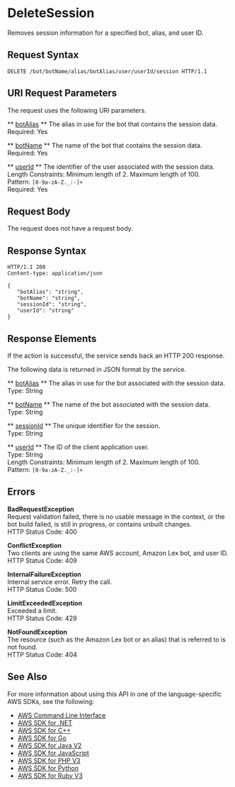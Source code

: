 # DeleteSession<a name="API_runtime_DeleteSession"></a>

Removes session information for a specified bot, alias, and user ID\. 

## Request Syntax<a name="API_runtime_DeleteSession_RequestSyntax"></a>

```
DELETE /bot/botName/alias/botAlias/user/userId/session HTTP/1.1
```

## URI Request Parameters<a name="API_runtime_DeleteSession_RequestParameters"></a>

The request uses the following URI parameters\.

 ** [botAlias](#API_runtime_DeleteSession_RequestSyntax) **   <a name="lex-runtime_DeleteSession-request-botAlias"></a>
The alias in use for the bot that contains the session data\.  
Required: Yes

 ** [botName](#API_runtime_DeleteSession_RequestSyntax) **   <a name="lex-runtime_DeleteSession-request-botName"></a>
The name of the bot that contains the session data\.  
Required: Yes

 ** [userId](#API_runtime_DeleteSession_RequestSyntax) **   <a name="lex-runtime_DeleteSession-request-userId"></a>
The identifier of the user associated with the session data\.  
Length Constraints: Minimum length of 2\. Maximum length of 100\.  
Pattern: `[0-9a-zA-Z._:-]+`   
Required: Yes

## Request Body<a name="API_runtime_DeleteSession_RequestBody"></a>

The request does not have a request body\.

## Response Syntax<a name="API_runtime_DeleteSession_ResponseSyntax"></a>

```
HTTP/1.1 200
Content-type: application/json

{
   "botAlias": "string",
   "botName": "string",
   "sessionId": "string",
   "userId": "string"
}
```

## Response Elements<a name="API_runtime_DeleteSession_ResponseElements"></a>

If the action is successful, the service sends back an HTTP 200 response\.

The following data is returned in JSON format by the service\.

 ** [botAlias](#API_runtime_DeleteSession_ResponseSyntax) **   <a name="lex-runtime_DeleteSession-response-botAlias"></a>
The alias in use for the bot associated with the session data\.  
Type: String

 ** [botName](#API_runtime_DeleteSession_ResponseSyntax) **   <a name="lex-runtime_DeleteSession-response-botName"></a>
The name of the bot associated with the session data\.  
Type: String

 ** [sessionId](#API_runtime_DeleteSession_ResponseSyntax) **   <a name="lex-runtime_DeleteSession-response-sessionId"></a>
The unique identifier for the session\.  
Type: String

 ** [userId](#API_runtime_DeleteSession_ResponseSyntax) **   <a name="lex-runtime_DeleteSession-response-userId"></a>
The ID of the client application user\.  
Type: String  
Length Constraints: Minimum length of 2\. Maximum length of 100\.  
Pattern: `[0-9a-zA-Z._:-]+` 

## Errors<a name="API_runtime_DeleteSession_Errors"></a>

 **BadRequestException**   
 Request validation failed, there is no usable message in the context, or the bot build failed, is still in progress, or contains unbuilt changes\.   
HTTP Status Code: 400

 **ConflictException**   
 Two clients are using the same AWS account, Amazon Lex bot, and user ID\.   
HTTP Status Code: 409

 **InternalFailureException**   
Internal service error\. Retry the call\.  
HTTP Status Code: 500

 **LimitExceededException**   
Exceeded a limit\.  
HTTP Status Code: 429

 **NotFoundException**   
The resource \(such as the Amazon Lex bot or an alias\) that is referred to is not found\.  
HTTP Status Code: 404

## See Also<a name="API_runtime_DeleteSession_SeeAlso"></a>

For more information about using this API in one of the language\-specific AWS SDKs, see the following:
+  [ AWS Command Line Interface](https://docs.aws.amazon.com/goto/aws-cli/runtime.lex-2016-11-28/DeleteSession) 
+  [ AWS SDK for \.NET](https://docs.aws.amazon.com/goto/DotNetSDKV3/runtime.lex-2016-11-28/DeleteSession) 
+  [ AWS SDK for C\+\+](https://docs.aws.amazon.com/goto/SdkForCpp/runtime.lex-2016-11-28/DeleteSession) 
+  [ AWS SDK for Go](https://docs.aws.amazon.com/goto/SdkForGoV1/runtime.lex-2016-11-28/DeleteSession) 
+  [ AWS SDK for Java V2](https://docs.aws.amazon.com/goto/SdkForJavaV2/runtime.lex-2016-11-28/DeleteSession) 
+  [ AWS SDK for JavaScript](https://docs.aws.amazon.com/goto/AWSJavaScriptSDK/runtime.lex-2016-11-28/DeleteSession) 
+  [ AWS SDK for PHP V3](https://docs.aws.amazon.com/goto/SdkForPHPV3/runtime.lex-2016-11-28/DeleteSession) 
+  [ AWS SDK for Python](https://docs.aws.amazon.com/goto/boto3/runtime.lex-2016-11-28/DeleteSession) 
+  [ AWS SDK for Ruby V3](https://docs.aws.amazon.com/goto/SdkForRubyV3/runtime.lex-2016-11-28/DeleteSession) 